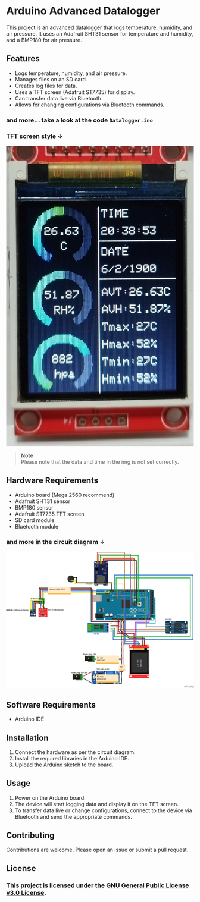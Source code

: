 # Arduino Advanced Datalogger

This project is an advanced datalogger that logs temperature, humidity, and air pressure. It uses an Adafruit SHT31 sensor for temperature and humidity, and a BMP180 for air pressure.

## Features

- Logs temperature, humidity, and air pressure.
- Manages files on an SD card.
- Creates log files for data.
- Uses a TFT screen (Adafruit ST7735) for display.
- Can transfer data live via Bluetooth.
- Allows for changing configurations via Bluetooth commands.
  
### and more... take a look at the code `Datalogger.ino`

### TFT screen style ↓

![style](1696436059032.jpg)

>  **Note**\
>  Please note that the data and time in the img is not set correctly.
> 
## Hardware Requirements

- Arduino board (Mega 2560 recommend)
- Adafruit SHT31 sensor
- BMP180 sensor
- Adafruit ST7735 TFT screen
- SD card module
- Bluetooth module
  
### and more in the circuit diagram ↓

![digram](Data_logger_digram_bb.png)

## Software Requirements

- Arduino IDE

## Installation

1. Connect the hardware as per the circuit diagram.
2. Install the required libraries in the Arduino IDE.
3. Upload the Arduino sketch to the board.

## Usage

1. Power on the Arduino board.
2. The device will start logging data and display it on the TFT screen.
3. To transfer data live or change configurations, connect to the device via Bluetooth and send the appropriate commands.

## Contributing

Contributions are welcome. Please open an issue or submit a pull request.

## License

### This project is licensed under the [GNU General Public License v3.0 License](LICENSE).
